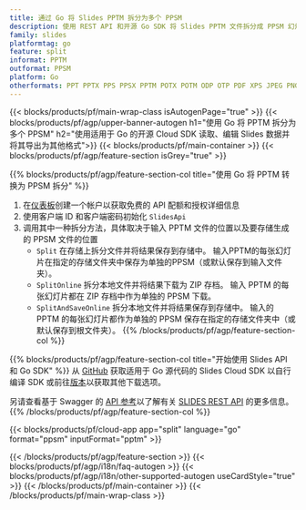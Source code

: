 ```yaml
---
title: 通过 Go 将 Slides PPTM 拆分为多个 PPSM
description: 使用 REST API 和开源 Go SDK 将 Slides PPTM 文件拆分成 PPSM 幻灯片
family: slides
platformtag: go
feature: split
informat: PPTM
outformat: PPSM
platform: Go
otherformats: PPT PPTX PPS PPSX PPTM POTX POTM ODP OTP PDF XPS JPEG PNG BMP TIFF SVG HTML5 MD GIF XAML
---
```


{{< blocks/products/pf/main-wrap-class isAutogenPage="true" >}}
{{< blocks/products/pf/agp/upper-banner-autogen h1="使用 Go 将 PPTM 拆分为多个 PPSM" h2="使用适用于 Go 的开源 Cloud SDK 读取、编辑 Slides 数据并将其导出为其他格式">}}
{{< blocks/products/pf/main-container >}}
{{< blocks/products/pf/agp/feature-section isGrey="true" >}}

{{% blocks/products/pf/agp/feature-section-col title="使用 Go 将 PPTM 转换为 PPSM 拆分" %}}
1. 在<a href="https://dashboard.aspose.cloud/">仪表板</a>创建一个帐户以获取免费的 API 配额和授权详细信息
1. 使用客户端 ID 和客户端密码初始化 ```SlidesApi```
1. 调用其中一种拆分方法，具体取决于输入 PPTM 文件的位置以及要存储生成的 PPSM 文件的位置
    - ```Split``` 在存储上拆分文件并将结果保存到存储中。 输入PPTM的每张幻灯片在指定的存储文件夹中保存为单独的PPSM（或默认保存到输入文件夹）。
    - ```SplitOnline``` 拆分本地文件并将结果下载为 ZIP 存档。 输入 PPTM 的每张幻灯片都在 ZIP 存档中作为单独的 PPSM 下载。
    - ```SplitAndSaveOnline``` 拆分本地文件并将结果保存到存储中。 输入的 PPTM 的每张幻灯片都作为单独的 PPSM 保存在指定的存储文件夹中（或默认保存到根文件夹）。
{{% /blocks/products/pf/agp/feature-section-col %}}

{{% blocks/products/pf/agp/feature-section-col title="开始使用 Slides API 和 Go SDK" %}}
从 [GitHub](https://github.com/aspose-slides-cloud/aspose-slides-cloud-go) 获取适用于 Go 源代码的 Slides Cloud SDK 以自行编译 SDK 或前往[版本](https://releases.aspose.cloud/)以获取其他下载选项。
 
另请查看基于 Swagger 的 [API 参考](https://apireference.aspose.cloud/slides/)以了解有关 [SLIDES REST API](https://products.aspose.cloud/slides/curl/) 的更多信息。
{{% /blocks/products/pf/agp/feature-section-col %}}

{{< blocks/products/pf/cloud-app app="split" language="go" format="ppsm" inputFormat="pptm" >}}

{{< /blocks/products/pf/agp/feature-section >}}
{{< blocks/products/pf/agp/i18n/faq-autogen >}}
{{< blocks/products/pf/agp/i18n/other-supported-autogen useCardStyle="true" >}}
{{< /blocks/products/pf/main-container >}}
{{< /blocks/products/pf/main-wrap-class >}}